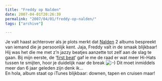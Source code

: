 ```yaml
---
title: "Freddy op Nalden"
date: 2007-04-01T20:26:39
permalink: "2007/04/01/freddy-op-nalden/"
tags: ["archive"]

---
```

Je valt haast achterover als je plots merkt dat [Nalden](http://www.nalden.net/comments.php?id=932_0_1_0_C "http://www.nalden.net/comments.php?id=932_0_1_0_C") 2 albums bespreekt van iemand die je persoonlijk kent. Jaja, Freddy valt in de smaak blijkbaar! Hij was het die me met z’n jazzy beatjes aanzette tot zelf aan de slag te gaan. Bij mijn eerste, de ‘[first beat](http://www.donebysimon.be/first.mp3 "first beat")‘ gaf ie me de raad er wat meer Hi-Hats tussen te smijten, hoor je duidelijk naar de break ![:-)](http://www.donebysimon.be/blog/wp-includes/images/smilies/icon_smile.gif) Dit moet inmiddels meer dan 6 jaar geleden zijn denk ik…  
En hola, album staat op iTunes blijkbaar: downen, tapen en cruisen maar!
